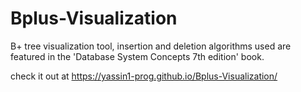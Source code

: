 # Bplus-Visualization

B+ tree visualization tool, insertion and deletion algorithms used are featured
in the 'Database System Concepts 7th edition' book.

check it out at https://yassin1-prog.github.io/Bplus-Visualization/
